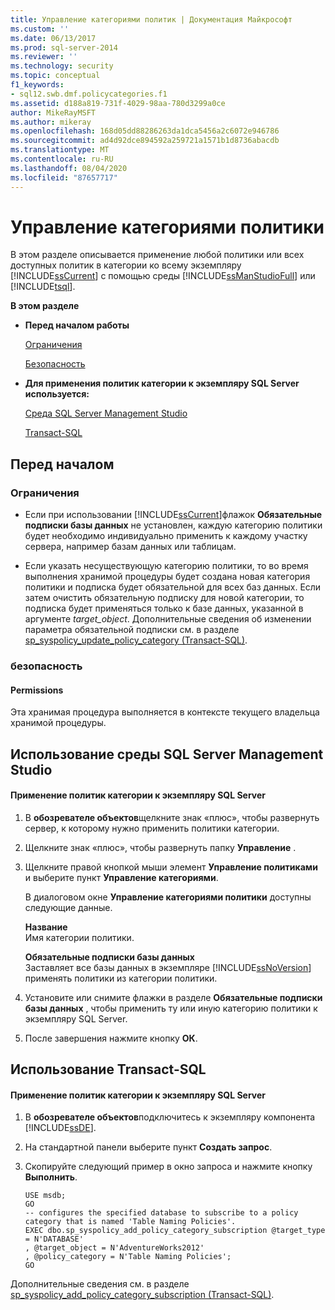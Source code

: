 ```yaml
---
title: Управление категориями политик | Документация Майкрософт
ms.custom: ''
ms.date: 06/13/2017
ms.prod: sql-server-2014
ms.reviewer: ''
ms.technology: security
ms.topic: conceptual
f1_keywords:
- sql12.swb.dmf.policycategories.f1
ms.assetid: d188a819-731f-4029-98aa-780d3299a0ce
author: MikeRayMSFT
ms.author: mikeray
ms.openlocfilehash: 168d05dd88286263da1dca5456a2c6072e946786
ms.sourcegitcommit: ad4d92dce894592a259721a1571b1d8736abacdb
ms.translationtype: MT
ms.contentlocale: ru-RU
ms.lasthandoff: 08/04/2020
ms.locfileid: "87657717"
---
```

# <a name="manage-policy-categories"></a>Управление категориями политики
  В этом разделе описывается применение любой политики или всех доступных политик в категории ко всему экземпляру [!INCLUDE[ssCurrent](../../includes/sscurrent-md.md)] с помощью среды [!INCLUDE[ssManStudioFull](../../includes/ssmanstudiofull-md.md)] или [!INCLUDE[tsql](../../includes/tsql-md.md)].  
  
 **В этом разделе**  
  
-   **Перед началом работы**  
  
     [Ограничения](#Restrictions)  
  
     [Безопасность](#Security)  
  
-   **Для применения политик категории к экземпляру SQL Server используется:**  
  
     [Среда SQL Server Management Studio](#SSMSProcedure)  
  
     [Transact-SQL](#TsqlProcedure)  
  
##  <a name="before-you-begin"></a><a name="BeforeYouBegin"></a> Перед началом  
  
###  <a name="limitations-and-restrictions"></a><a name="Restrictions"></a> Ограничения  
  
-   Если при использовании [!INCLUDE[ssCurrent](../../includes/sscurrent-md.md)]флажок **Обязательные подписки базы данных** не установлен, каждую категорию политики будет необходимо индивидуально применить к каждому участку сервера, например базам данных или таблицам.  
  
-   Если указать несуществующую категорию политики, то во время выполнения хранимой процедуры будет создана новая категория политики и подписка будет обязательной для всех баз данных. Если затем очистить обязательную подписку для новой категории, то подписка будет применяться только к базе данных, указанной в аргументе *target_object*. Дополнительные сведения об изменении параметра обязательной подписки см. в разделе [sp_syspolicy_update_policy_category (Transact-SQL)](/sql/relational-databases/system-stored-procedures/sp-syspolicy-update-policy-category-subscription-transact-sql).  
  
###  <a name="security"></a><a name="Security"></a> безопасность  
  
####  <a name="permissions"></a><a name="Permissions"></a> Permissions  
 Эта хранимая процедура выполняется в контексте текущего владельца хранимой процедуры.  
  
##  <a name="using-sql-server-management-studio"></a><a name="SSMSProcedure"></a> Использование среды SQL Server Management Studio  
  
#### <a name="to-apply-category-policies-to-a-sql-server-instance"></a>Применение политик категории к экземпляру SQL Server  
  
1.  В **обозревателе объектов**щелкните знак «плюс», чтобы развернуть сервер, к которому нужно применить политики категории.  
  
2.  Щелкните знак «плюс», чтобы развернуть папку **Управление** .  
  
3.  Щелкните правой кнопкой мыши элемент **Управление политиками** и выберите пункт **Управление категориями**.  
  
     В диалоговом окне **Управление категориями политики** доступны следующие данные.  
  
     **Название**  
     Имя категории политики.  
  
     **Обязательные подписки базы данных**  
     Заставляет все базы данных в экземпляре [!INCLUDE[ssNoVersion](../../includes/ssnoversion-md.md)] применять политики из категории политики.  
  
4.  Установите или снимите флажки в разделе **Обязательные подписки базы данных** , чтобы применить ту или иную категорию политики к экземпляру SQL Server.  
  
5.  После завершения нажмите кнопку **ОК**.  
  
##  <a name="using-transact-sql"></a><a name="TsqlProcedure"></a> Использование Transact-SQL  
  
#### <a name="to-apply-category-policies-to-a-sql-server-instance"></a>Применение политик категории к экземпляру SQL Server  
  
1.  В **обозревателе объектов**подключитесь к экземпляру компонента [!INCLUDE[ssDE](../../includes/ssde-md.md)].  
  
2.  На стандартной панели выберите пункт **Создать запрос**.  
  
3.  Скопируйте следующий пример в окно запроса и нажмите кнопку **Выполнить**.  
  
    ```  
    USE msdb;  
    GO  
    -- configures the specified database to subscribe to a policy category that is named 'Table Naming Policies'.  
    EXEC dbo.sp_syspolicy_add_policy_category_subscription @target_type = N'DATABASE'  
    , @target_object = N'AdventureWorks2012'  
    , @policy_category = N'Table Naming Policies';  
    GO  
    ```  
  
 Дополнительные сведения см. в разделе [sp_syspolicy_add_policy_category_subscription (Transact-SQL)](/sql/relational-databases/system-stored-procedures/sp-syspolicy-add-policy-category-subscription-transact-sql).  
  
  
